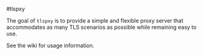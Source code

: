 #tlspxy

The goal of `tlspxy` is to provide a simple and flexible proxy server that accommodates as many TLS scenarios as possible while remaining easy to use. 

See the wiki for usage information.
